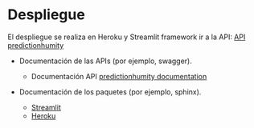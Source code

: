 # Despliegue

El despliegue se realiza en Heroku y Streamlit framework 
ir a la API: [API predictionhumity](https://predictionhumity.herokuapp.com/)

* Documentación de las APIs (por ejemplo, swagger).
  * Documentación API [predictionhumity documentation](https://github.com/Prediccion-Humedad/Prediccion/blob/main/docs/deployment/API_predictionhumity.md)
  
* Documentación de los paquetes (por ejemplo, sphinx).
  * [Streamlit](https://docs.streamlit.io/)
  * [Heroku](https://devcenter.heroku.com/categories/reference#deployment)



